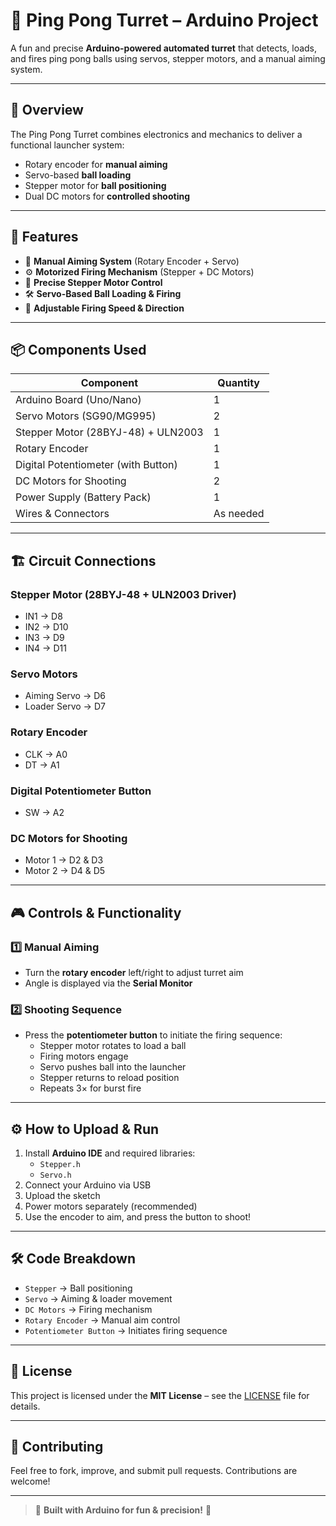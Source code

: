 # 🎯 Ping Pong Turret – Arduino Project

A fun and precise **Arduino-powered automated turret** that detects, loads, and fires ping pong balls using servos, stepper motors, and a manual aiming system.

---

## 🚀 Overview

The Ping Pong Turret combines electronics and mechanics to deliver a functional launcher system:

- Rotary encoder for **manual aiming**
- Servo-based **ball loading**
- Stepper motor for **ball positioning**
- Dual DC motors for **controlled shooting**

---

## 🔧 Features

- 🏹 **Manual Aiming System** (Rotary Encoder + Servo)  
- ⚙️ **Motorized Firing Mechanism** (Stepper + DC Motors)  
- 🎯 **Precise Stepper Motor Control**  
- 🛠 **Servo-Based Ball Loading & Firing**  
- 🔄 **Adjustable Firing Speed & Direction**  

---

## 📦 Components Used

| Component                          | Quantity    |
|-----------------------------------|-------------|
| Arduino Board (Uno/Nano)          | 1           |
| Servo Motors (SG90/MG995)         | 2           |
| Stepper Motor (28BYJ-48) + ULN2003| 1           |
| Rotary Encoder                    | 1           |
| Digital Potentiometer (with Button)| 1          |
| DC Motors for Shooting            | 2           |
| Power Supply (Battery Pack)       | 1           |
| Wires & Connectors                | As needed   |

---

## 🏗️ Circuit Connections

### Stepper Motor (28BYJ-48 + ULN2003 Driver)

- IN1 → D8  
- IN2 → D10  
- IN3 → D9  
- IN4 → D11  

### Servo Motors

- Aiming Servo → D6  
- Loader Servo → D7  

### Rotary Encoder

- CLK → A0  
- DT → A1  

### Digital Potentiometer Button

- SW → A2  

### DC Motors for Shooting

- Motor 1 → D2 & D3  
- Motor 2 → D4 & D5  

---

## 🎮 Controls & Functionality

### 1️⃣ Manual Aiming

- Turn the **rotary encoder** left/right to adjust turret aim  
- Angle is displayed via the **Serial Monitor**

### 2️⃣ Shooting Sequence

- Press the **potentiometer button** to initiate the firing sequence:
  - Stepper motor rotates to load a ball
  - Firing motors engage
  - Servo pushes ball into the launcher
  - Stepper returns to reload position
  - Repeats 3× for burst fire

---

## ⚙️ How to Upload & Run

1. Install **Arduino IDE** and required libraries:
   - `Stepper.h`
   - `Servo.h`
2. Connect your Arduino via USB
3. Upload the sketch
4. Power motors separately (recommended)
5. Use the encoder to aim, and press the button to shoot!

---

## 🛠 Code Breakdown

- `Stepper` → Ball positioning  
- `Servo` → Aiming & loader movement  
- `DC Motors` → Firing mechanism  
- `Rotary Encoder` → Manual aim control  
- `Potentiometer Button` → Initiates firing sequence  

---

## 📜 License

This project is licensed under the **MIT License** – see the [LICENSE](LICENSE) file for details.

---

## 🤝 Contributing

Feel free to fork, improve, and submit pull requests. Contributions are welcome!

---

> 🚀 **Built with Arduino for fun & precision!** 🏹
